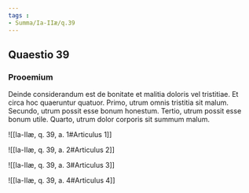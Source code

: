 ```yaml
---
tags : 
- Summa/Ia-IIæ/q.39
---
```


## Quaestio 39

### Prooemium

Deinde considerandum est de bonitate et malitia doloris vel tristitiae. Et circa hoc quaeruntur quatuor. Primo, utrum omnis tristitia sit malum. Secundo, utrum possit esse bonum honestum. Tertio, utrum possit esse bonum utile. Quarto, utrum dolor corporis sit summum malum.

![[Ia-IIæ, q. 39, a. 1#Articulus 1]]

![[Ia-IIæ, q. 39, a. 2#Articulus 2]]

![[Ia-IIæ, q. 39, a. 3#Articulus 3]]

![[Ia-IIæ, q. 39, a. 4#Articulus 4]]

